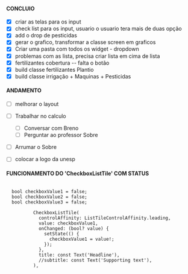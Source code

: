 #### CONCLUIO

- [x] criar as telas para os input
- [x] check list para os input, usuario o usuario tera mais de duas opção 
- [x] add o drop de pesticidas
- [x] gerar o grafico, transformar a classe screen em graficos
- [x] Criar uma pasta com todos os widget - dropdown 
- [x] problemas com as lista, precisa criar lista em cima de lista
- [x] fertilizantes cobertura -- falta o botão
- [x] build classe fertilizantes Plantio
- [x] build classe irrigação + Maquinas + Pesticidas

#### ANDAMENTO

- [ ] melhorar o layout
- [ ]  Trabalhar no calculo
    - [ ] Conversar com Breno
    - [ ] Perguntar ao professor Sobre

- [ ] Arrumar o Sobre

- [ ] colocar a logo da unesp

#### FUNCIONAMENTO DO 'CheckboxListTile' COM STATUS
~~~

  bool checkboxValue1 = false;
  bool checkboxValue2 = false;
  bool checkboxValue3 = false;

          CheckboxListTile(
            controlAffinity: ListTileControlAffinity.leading,
            value: checkboxValue1,
            onChanged: (bool? value) {
              setState(() {
                checkboxValue1 = value!;
              });
            },
            title: const Text('Headline'),
            //subtitle: const Text('Supporting text'),
          ),
~~~